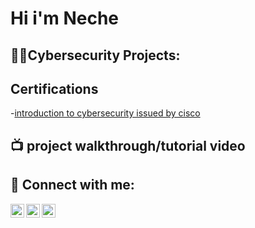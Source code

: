 <h1>Hi i'm Neche</a></h1>

<h2>👨‍💻Cybersecurity Projects:</h2>


<h2>Certifications</h2>

-[introduction to cybersecurity issued by cisco](https://www.credly.com/badges/bc46596b-060a-4e4c-9461-baa34c25d47b/public_url)


<h2>📺 project walkthrough/tutorial video </h2>


<h2> 🤳 Connect with me:</h2>

[<img align="left" alt="chinecheremogbu | Twitter" width="22px" src="https://cdn.jsdelivr.net/npm/simple-icons@v3/icons/twitter.svg" />][twitter]
[<img align="left" alt="chinecheremogbunwobodo | LinkedIn" width="22px" src="https://cdn.jsdelivr.net/npm/simple-icons@v3/icons/linkedin.svg" />][linkedin]
[<img align="left" alt="neche.ogbu | Instagram" width="22px" src="https://cdn.jsdelivr.net/npm/simple-icons@v3/icons/instagram.svg" />][instagram]

[twitter]: https://twitter.com/chinecheremogbu/
[instagram]: https://www.instagram.com/neche.ogbu/
[linkedin]: https://linkedin.com/in/chinecheremogbunwobodo/


<!--
